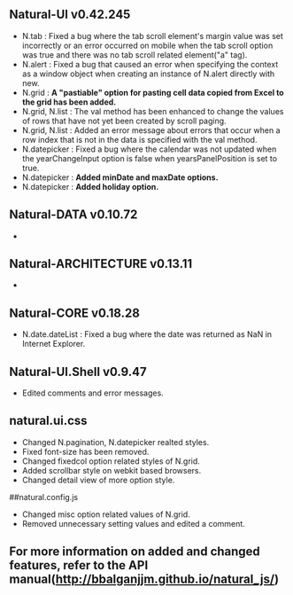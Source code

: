 ## Natural-UI v0.42.245
 * N.tab : Fixed a bug where the tab scroll element's margin value was set incorrectly or an error occurred on mobile when the tab scroll option was true and there was no tab scroll related element("a" tag).
 * N.alert : Fixed a bug that caused an error when specifying the context as a window object when creating an instance of N.alert directly with new.
 * N.grid : **A "pastiable" option for pasting cell data copied from Excel to the grid has been added.**
 * N.grid, N.list : The val method has been enhanced to change the values ​​of rows that have not yet been created by scroll paging.
 * N.grid, N.list : Added an error message about errors that occur when a row index that is not in the data is specified with the val method.
 * N.datepicker : Fixed a bug where the calendar was not updated when the yearChangeInput option is false when yearsPanelPosition is set to true.
 * N.datepicker : **Added minDate and maxDate options.**
 * N.datepicker : **Added holiday option.**

## Natural-DATA v0.10.72
 *

## Natural-ARCHITECTURE v0.13.11
 *

## Natural-CORE v0.18.28
 * N.date.dateList : Fixed a bug where the date was returned as NaN in Internet Explorer.

## Natural-UI.Shell v0.9.47
 * Edited comments and error messages.

## natural.ui.css
 * Changed N.pagination, N.datepicker realted styles.
 * Fixed font-size has been removed.
 * Changed fixedcol option related styles of N.grid.
 * Added scrollbar style on webkit based browsers.
 * Changed detail view of more option style.

##natural.config.js
 * Changed misc option related values of N.grid.
 * Removed unnecessary setting values ​​and edited a comment.

## For more information on added and changed features, refer to the API manual(http://bbalganjjm.github.io/natural_js/)
